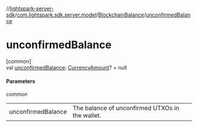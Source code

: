//[lightspark-server-sdk](../../../index.md)/[com.lightspark.sdk.server.model](../index.md)/[BlockchainBalance](index.md)/[unconfirmedBalance](unconfirmed-balance.md)

# unconfirmedBalance

[common]\
val [unconfirmedBalance](unconfirmed-balance.md): [CurrencyAmount](../-currency-amount/index.md)? = null

#### Parameters

common

| | |
|---|---|
| unconfirmedBalance | The balance of unconfirmed UTXOs in the wallet. |
